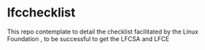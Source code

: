 # lfcchecklist
This repo contemplate to detail the checklist facilitated by the Linux Foundation ,  to be successful to get the  LFCSA and LFCE
